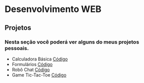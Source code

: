 # Desenvolvimento WEB
## Projetos
### Nesta seção você poderá ver alguns do meus projetos pessoais. 
- Calculadora Básica [Código](https://github.com/DaniloDCS/WEB/tree/master/calculadora)
- Formulários [Código](https://github.com/DaniloDCS/WEB/tree/master/formulario)
- Robô Chat [Código](https://github.com/DaniloDCS/WEB/tree/master/chat)
- Game Tic-Tac-Toe [Código](https://github.com/DaniloDCS/WEB/tree/master/jogo_da_velha)
